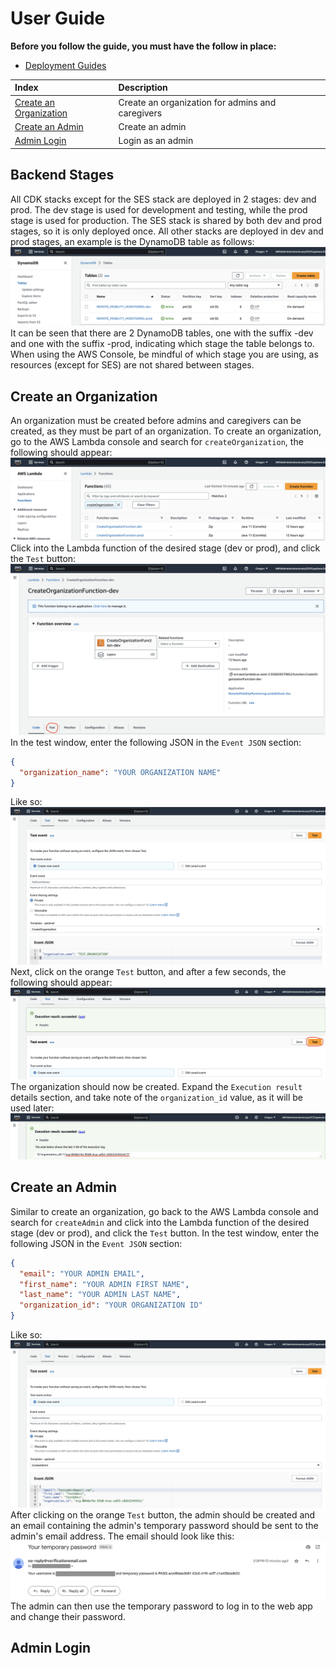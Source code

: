 # User Guide

**Before you follow the guide, you must have the follow in place:**
- [Deployment Guides](./DeploymentGuide.md)

| Index                                             | Description                                      |
|:--------------------------------------------------|:-------------------------------------------------| 
| [Create an Organization](#Create-an-Organization) | Create an organization for admins and caregivers |
| [Create an Admin](#Create-an-Admin)               | Create an admin                                  |
| [Admin Login](#Admin-Login)                       | Login as an admin                                |

## Backend Stages
All CDK stacks except for the SES stack are deployed in 2 stages: dev and prod. The dev stage is used for development and testing, while the prod stage is used for production. The SES stack is shared by both dev and prod stages, so it is only deployed once. All other stacks are deployed in dev and prod stages, an example is the DynamoDB table as follows:
![alt text](./images/dynamodb_stages.png)
It can be seen that there are 2 DynamoDB tables, one with the suffix -dev and one with the suffix -prod, indicating which stage the table belongs to. When using the AWS Console, be mindful of which stage you are using, as resources (except for SES) are not shared between stages.

## Create an Organization
An organization must be created before admins and caregivers can be created, as they must be part of an organization. To create an organization, go to the AWS Lambda console and search for `createOrganization`, the following should appear:
![alt text](./images/create_organization_lambda_list.png)
Click into the Lambda function of the desired stage (dev or prod), and click the `Test` button:
![alt text](./images/create_organization_click_test.png)
In the test window, enter the following JSON in the `Event JSON` section:
```json
{
  "organization_name": "YOUR ORGANIZATION NAME"
}
```
Like so:
![alt text](./images/create_organization_test_event.png)
Next, click on the orange `Test` button, and after a few seconds, the following should appear:
![alt text](./images/create_organization_start_test.png)
The organization should now be created. Expand the `Execution result` details section, and take note of the `organization_id` value, as it will be used later:
![alt text](./images/create_organization_test_result.png)

## Create an Admin
Similar to create an organization, go back to the AWS Lambda console and search for `createAdmin` and click into the Lambda function of the desired stage (dev or prod), and click the `Test` button. In the test window, enter the following JSON in the `Event JSON` section:
```json
{
  "email": "YOUR ADMIN EMAIL",
  "first_name": "YOUR ADMIN FIRST NAME",
  "last_name": "YOUR ADMIN LAST NAME",
  "organization_id": "YOUR ORGANIZATION ID"
}

```
Like so:
![alt text](./images/create_admin_test_event.png)
After clicking on the orange `Test` button, the admin should be created and an email containing the admin's temporary password should be sent to the admin's email address. The email should look like this:
![alt text](./images/admin_password_email.png)
The admin can then use the temporary password to log in to the web app and change their password.

## Admin Login
